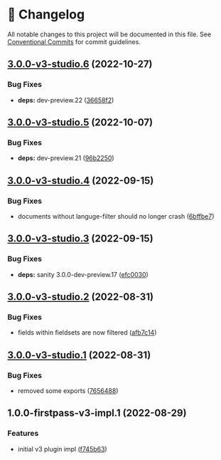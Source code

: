 <!-- markdownlint-disable --><!-- textlint-disable -->

# 📓 Changelog

All notable changes to this project will be documented in this file. See
[Conventional Commits](https://conventionalcommits.org) for commit guidelines.

## [3.0.0-v3-studio.6](https://github.com/sanity-io/language-filter/compare/v3.0.0-v3-studio.5...v3.0.0-v3-studio.6) (2022-10-27)

### Bug Fixes

- **deps:** dev-preview.22 ([36658f2](https://github.com/sanity-io/language-filter/commit/36658f2a6821dce0188b4bdc8d187d46b06fa063))

## [3.0.0-v3-studio.5](https://github.com/sanity-io/language-filter/compare/v3.0.0-v3-studio.4...v3.0.0-v3-studio.5) (2022-10-07)

### Bug Fixes

- **deps:** dev-preview.21 ([96b2250](https://github.com/sanity-io/language-filter/commit/96b2250050de0d417fa894061c4f34158974919c))

## [3.0.0-v3-studio.4](https://github.com/sanity-io/language-filter/compare/v3.0.0-v3-studio.3...v3.0.0-v3-studio.4) (2022-09-15)

### Bug Fixes

- documents without languge-filter should no longer crash ([6bffbe7](https://github.com/sanity-io/language-filter/commit/6bffbe7d1051be45f7f3a0c49e281305b929f857))

## [3.0.0-v3-studio.3](https://github.com/sanity-io/language-filter/compare/v3.0.0-v3-studio.2...v3.0.0-v3-studio.3) (2022-09-15)

### Bug Fixes

- **deps:** sanity 3.0.0-dev-preview.17 ([efc0030](https://github.com/sanity-io/language-filter/commit/efc003094b3018c7842f0019d19c4cede7fedc3e))

## [3.0.0-v3-studio.2](https://github.com/sanity-io/language-filter/compare/v3.0.0-v3-studio.1...v3.0.0-v3-studio.2) (2022-08-31)

### Bug Fixes

- fields within fieldsets are now filtered ([afb7c14](https://github.com/sanity-io/language-filter/commit/afb7c1496fef4fe088fdfdd8af58fb789d7835d7))

## [3.0.0-v3-studio.1](https://github.com/sanity-io/language-filter/compare/v3.0.0-v3-studio.0...v3.0.0-v3-studio.1) (2022-08-31)

### Bug Fixes

- removed some exports ([7656488](https://github.com/sanity-io/language-filter/commit/7656488f7ad876e3e8b1898ca003d1fc15a3a491))

## 1.0.0-firstpass-v3-impl.1 (2022-08-29)

### Features

- initial v3 plugin impl ([f745b63](https://github.com/sanity-io/language-filter/commit/f745b6354ffb087e558b566bf290ed7e973bec1a))
